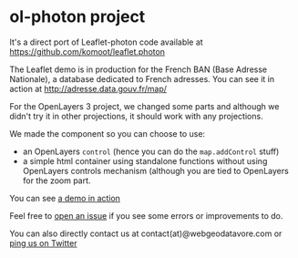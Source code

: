# **ol-photon** project

It's a direct port of Leaflet-photon code available at https://github.com/komoot/leaflet.photon

The Leaflet demo is in production for the French BAN (Base Adresse Nationale), a database dedicated to French adresses.
You can see it in action at http://adresse.data.gouv.fr/map/

For the OpenLayers 3 project, we changed some parts and although we didn't try it in other projections, it should work with any projections.

We made the component so you can choose to use:

* an OpenLayers `control` (hence you can do the `map.addControl` stuff)
* a simple html container using standalone functions without using OpenLayers controls mechanism (although you are tied to OpenLayers for the zoom part.

You can see [a demo in action](https://rawgit.com/webgeodatavore/ol3-photon/master/demo/index.html)

Feel free to [open an issue](https://github.com/webgeodatavore/ol3-photon/issues) if you see some errors or improvements to do.

You can also directly contact us at contact(at)@webgeodatavore.com or [ping us on Twitter](http://twitter.com/thomasg77)
